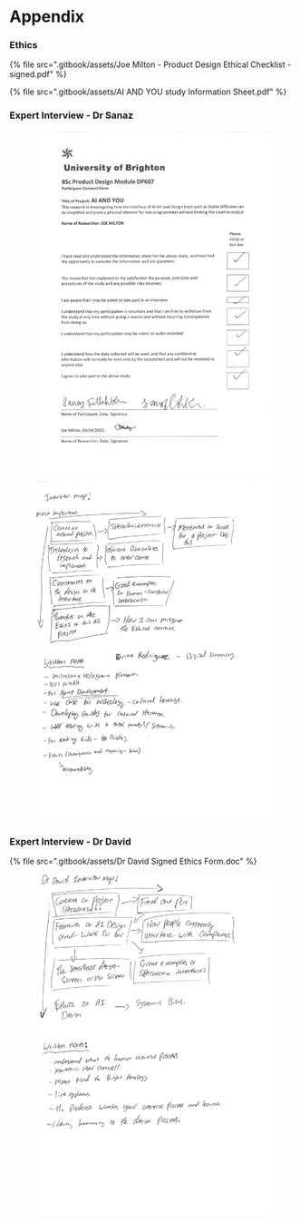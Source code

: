 # Appendix

### Ethics

{% file src=".gitbook/assets/Joe Milton - Product Design Ethical Checklist - signed.pdf" %}

{% file src=".gitbook/assets/AI AND YOU study Information Sheet.pdf" %}

### Expert Interview - Dr Sanaz

<figure><img src=".gitbook/assets/Sanaz Ethics form.jpg" alt=""><figcaption></figcaption></figure>

<figure><img src=".gitbook/assets/Notes from Interview with Sanaz.jpg" alt=""><figcaption></figcaption></figure>

### Expert Interview - Dr David&#x20;

{% file src=".gitbook/assets/Dr David Signed Ethics Form.doc" %}

&#x20;

<figure><img src=".gitbook/assets/Dr David Interview Notes.jpg" alt=""><figcaption></figcaption></figure>
